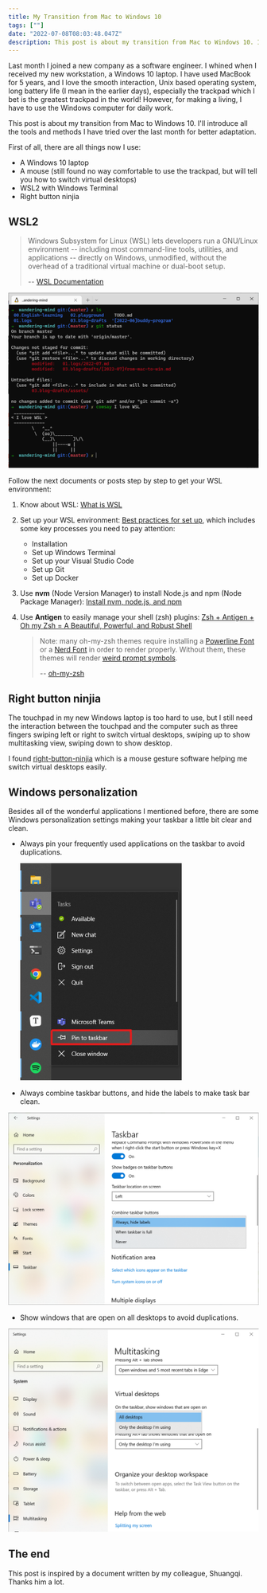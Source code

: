 ```yaml
---
title: My Transition from Mac to Windows 10
tags: [""]
date: "2022-07-08T08:03:48.047Z"
description: This post is about my transition from Mac to Windows 10. I'll introduce all the tools and methods I have tried over the last month for better adaptation...
---
```


Last month I joined a new company as a software engineer. I whined when I received my new workstation, a Windows 10 laptop. I have used MacBook for 5 years, and I love the smooth interaction, Unix based operating system, long battery life (I mean in the earlier days), especially the trackpad which I bet is the greatest trackpad in the world! However, for making a living, I have to use the Windows computer for daily work. 

This post is about my transition from Mac to Windows 10. I'll introduce all the tools and methods I have tried over the last month for better adaptation. 

First of all, there are all things now I use:

- A Windows 10 laptop
- A mouse (still found no way comfortable to use the trackpad, but will tell you how to switch virtual desktops)
- WSL2 with Windows Terminal
- Right button ninjia

## WSL2

> Windows Subsystem for Linux (WSL) lets developers run a GNU/Linux environment -- including most command-line tools, utilities, and applications -- directly on Windows, unmodified, without the overhead of a traditional virtual machine or dual-boot setup. 
>
> -- [WSL Documentation](https://docs.microsoft.com/en-us/windows/wsl/)

<img src="assets/image-wsl-with-windows-terminal.png" alt="WSL with Windows Terminal" style="zoom:80%;"></img>

Follow the next documents or posts step by step to get your WSL environment:

1. Know about WSL: [What is WSL](https://docs.microsoft.com/en-us/windows/wsl/about)

2. Set up your WSL environment: [Best practices for set up](https://docs.microsoft.com/en-us/windows/wsl/setup/environment), which includes some key processes you need to pay attention:
   - Installation
   - Set up Windows Terminal
   - Set up your Visual Studio Code
   - Set up Git
   - Set up Docker
   
3. Use **nvm** (Node Version Manager) to install Node.js and npm (Node Package Manager): [Install nvm, node.js, and npm](https://docs.microsoft.com/en-us/windows/dev-environment/javascript/nodejs-on-wsl#install-nvm-nodejs-and-npm)

4. Use **Antigen** to easily manage your shell (zsh) plugins: [Zsh + Antigen + Oh my Zsh = A Beautiful, Powerful, and Robust Shell](https://phuctm97.com/blog/zsh-antigen-ohmyzsh)

   > Note: many oh-my-zsh themes require installing a [Powerline Font](https://github.com/powerline/fonts) or a [Nerd Font](https://github.com/ryanoasis/nerd-fonts) in order to render properly. Without them, these themes will render [weird prompt symbols](https://github.com/ohmyzsh/ohmyzsh/wiki/FAQ#i-have-a-weird-character-in-my-prompt).
   >
   > -- [oh-my-zsh](https://github.com/ohmyzsh/ohmyzsh#selecting-a-theme)

## Right button ninjia

The touchpad in my new Windows laptop is too hard to use, but I still need the interaction between the touchpad and the computer such as three fingers swiping left or right to switch virtual desktops, swiping up to show multitasking view, swiping down to show desktop.

I found [right-button-ninjia](https://github.com/hansenwangvip/right-button-ninja/blob/master/README_EN.md) which is a mouse gesture software helping me switch virtual desktops easily.

## Windows personalization

Besides all of the wonderful applications I mentioned before, there are some Windows personalization settings making your taskbar a little bit clear and clean.

- Always pin your frequently used applications on the taskbar to avoid duplications.

  <img src="assets/image-pin-to-taskbar.png" alt="Pin to taskbar" style="zoom:80%;"></img>

- Always combine taskbar buttons, and hide the labels to make task bar clean.

<img src="assets/image-combine-task-buttons.png" alt="combine task buttons" style="zoom:60%;"></img>

- Show windows that are open on all desktops to avoid duplications.

<img src="assets/image-show-windows-on-all-desktops.png" alt="Show windows on all desktops" style="zoom:60%;"></img>

## The end

This post is inspired by a document written by my colleague, Shuangqi. Thanks him a lot.
